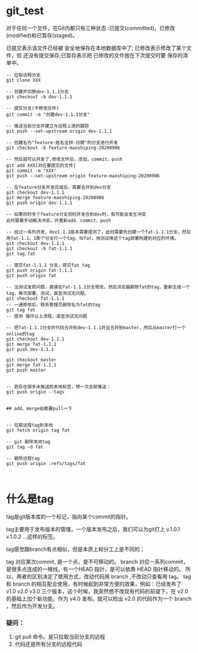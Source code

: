 # git_test
对于任何一个文件，在Git内都只有三种状态 :已提交(committed)，已修改(modified)和已暂存(staged)。

已提交表示该文件已经被 安全地保存在本地数据库中了; 已修改表示修改了某个文件，但 还没有提交保存;已暂存表示把 已修改的文件放在下次提交时要 保存的清单中。

```git
-- 拉取远程分支
git clone XXX

-- 创建并切换dev-1.1.1分支
git checkout -b dev-1.1.1

-- 提交分支(不修改文件)
git commit -m "创建dev-1.1.1分支"

-- 推送当前分支并建立与远程上游的跟踪
git push --set-upstream origin dev-1.1.1

-- 创建名为"feature-姓名全拼-日期"的分支进行开发
git checkout -b feature-maoshiping-20200906

-- 然后就可以开发了,修改文件后，添加，commit，push
git add XXX[对应要提交的文件]
git commit -m "XXX"
git push --set-upstream origin feature-maoshiping-20200906

-- 在feature分支开发完成后，需要合并到dev分支
git checkout dev-1.1.1
git merge feature-maoshiping-20200906
git push origin dev-1.1.1

-- 如果同时多个feature分支同时开发合到dev时，有可能会发生冲突
此时需要手动解决冲突，并重新add、commit、push

-- 经过一系列开发，dev1.1.1版本需要提测了，此时需要先创建一个fat-1.1.1分支，然后用fat-1.1。1那个分支打一个tag，叫fat，用测试用这个tag部署构建到对应的环境。
git checkout dev-1.1.1
git checkout -b fat-1.1.1
git tag fat

-- 提交fat-1.1.1 分支，提交fat tag
git push origin fat-1.1.1
git push origin fat

-- 当测试发现问题，直接在fat-1.1.1分支修改，然后浏览器删除fat的tag，重新生成一个tag，再次部署、测试，直至测试无问题。
git checkout fat-1.1.1
-- 一通修改后，联系管理员删除名为fat的tag
git tag fat
-- 提测 循环以上流程，直至测试无问题

-- 把fat-1.1.1分支的代码合并到dev-1.1.1并且合并到master，然后从master打一个online的tag
git checkout dev-1.1.1
git merge fat-1.1.1
git push dev-1.1.1

git checkout master
git merge fat-1.1.1
git push master


-- 若存在很多未推送的本地标签，想一次全部推送：
git push origin --tags


## add、merge前都要pull一下


-- 拉取远程tag到本地
git fetch origin tag fat

-- git 删除本地tag
git tag -d fat

-- 删除远程tag
git push origin :refs/tags/fat



```



# 什么是tag

tag是git版本库的一个标记，指向某个commit的指针。

tag主要用于发布版本的管理，一个版本发布之后，我们可以为git打上 v.1.0.1 v.1.0.2 ...这样的标签。

tag感觉跟branch有点相似，但是本质上和分工上是不同的：

tag 对应某次commit, 是一个点，是不可移动的。
branch 对应一系列commit，是很多点连成的一根线，有一个HEAD 指针，是可以依靠 HEAD 指针移动的。
所以，两者的区别决定了使用方式，改动代码用 branch ,不改动只查看用 tag。
tag 和 branch 的相互配合使用，有时候起到非常方便的效果，例如：已经发布了 v1.0 v2.0 v3.0 三个版本，这个时候，我突然想不改现有代码的前提下，在 v2.0 的基础上加个新功能，作为 v4.0 发布。就可以检出 v2.0 的代码作为一个 branch ，然后作为开发分支。



### 疑问：

1. git pull 命令。是只拉取当前分支的远程
2. 代码还是所有分支的远程代码